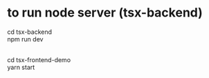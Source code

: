 # to run node server (tsx-backend)
cd tsx-backend<br/>
npm run dev<br/><br/>

cd tsx-frontend-demo<br/>
yarn start
